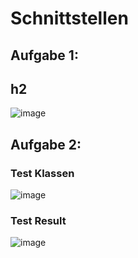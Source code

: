 # Schnittstellen
## Aufgabe 1:

## h2
![image](https://github.com/user-attachments/assets/66b7dea2-44ba-4d85-b72b-4a60eaf94d30)

## Aufgabe 2:

### Test Klassen
![image](https://github.com/user-attachments/assets/b4d7ca34-1659-4905-a017-afe4c2f0f589)

### Test Result
![image](https://github.com/user-attachments/assets/927056bf-13a0-49ec-be73-3d76dd848531)
